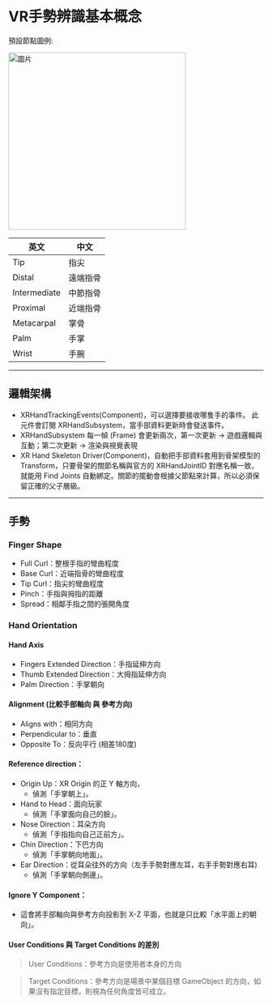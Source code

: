 # VR手勢辨識基本概念

預設節點圖例:

<img src="https://docs.unity3d.com/Packages/com.unity.xr.hands@1.5/manual/images/xrhands-data-model.png" alt="圖片" width="350">

| 英文 | 中文 |
| ---- | ---- |
| Tip | 指尖 |
| Distal | 遠端指骨 |
| Intermediate | 中節指骨 |
| Proximal | 近端指骨 |
| Metacarpal | 掌骨 |
| Palm | 手掌 |
| Wrist | 手腕 |

---
## 邏輯架構
- XRHandTrackingEvents(Component)，可以選擇要接收哪隻手的事件。 此元件會訂閱 XRHandSubsystem，當手部資料更新時會發送事件。
- XRHandSubsystem 每一幀 (Frame) 會更新兩次，第一次更新 -> 遊戲邏輯與互動；第二次更新 -> 渲染與視覺表現
- XR Hand Skeleton Driver(Component)，自動把手部資料套用到骨架模型的 Transform，只要骨架的關節名稱與官方的 XRHandJointID 對應名稱一致，就能用 Find Joints 自動綁定。關節的擺動會根據父節點來計算，所以必須保留正確的父子層級。

---
## 手勢
### Finger Shape
- Full Curl：整根手指的彎曲程度
- Base Curl：近端指骨的彎曲程度
- Tip Curl：指尖的彎曲程度
- Pinch：手指與拇指的距離
- Spread：相鄰手指之間的張開角度

### Hand Orientation
#### Hand Axis
- Fingers Extended Direction：手指延伸方向
- Thumb Extended Direction：大拇指延伸方向
- Palm Direction：手掌朝向

#### Alignment (比較手部軸向 與 參考方向)
- Aligns with：相同方向
- Perpendicular to：垂直
- Opposite To：反向平行 (相差180度)

#### Reference direction：
- Origin Up：XR Origin 的正 Y 軸方向，
  - 偵測「手掌朝上」。
- Hand to Head：面向玩家
  - 偵測「手掌面向自己的臉」。
- Nose Direction：耳朵方向
  - 偵測「手指指向自己正前方」。
- Chin Direction：下巴方向
  - 偵測「手掌朝向地面」。
- Ear Direction：從耳朵往外的方向（左手手勢對應左耳，右手手勢對應右耳)
  - 偵測「手掌朝向側邊」。
 
#### Ignore Y Component：
- 這會將手部軸向與參考方向投影到 X-Z 平面，也就是只比較「水平面上的朝向」。

#### User Conditions 與 Target Conditions 的差別
> User Conditions：參考方向是使用者本身的方向

> Target Conditions：參考方向是場景中某個目標 GameObject 的方向，如果沒有指定目標，則視為任何角度皆可成立。
